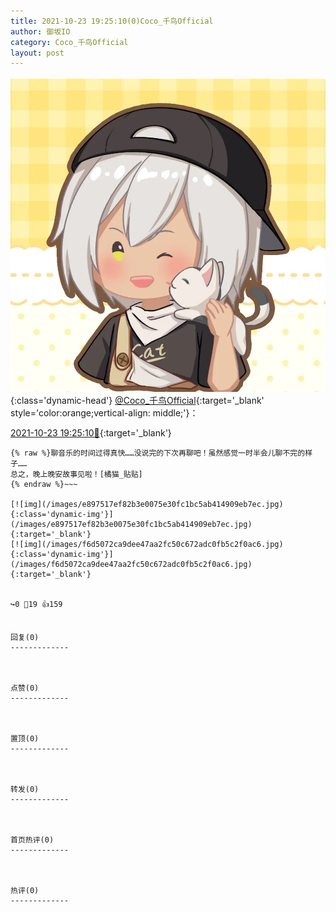 ```yaml
---
title: 2021-10-23 19:25:10(0)Coco_千鸟Official
author: 御坂IO
category: Coco_千鸟Official
layout: post
---
```


![img](/images/85e485bc0dbd0cde4d15f24d7cffe9704618ad10.jpg){:class='dynamic-head'}
[@Coco_千鸟Official](https://space.bilibili.com/1891728206/dynamic){:target='_blank' style='color:orange;vertical-align: middle;'}：

[2021-10-23 19:25:10🔗](https://t.bilibili.com/584759410810945975){:target='_blank'}

~~~
{% raw %}聊音乐的时间过得真快……没说完的下次再聊吧！虽然感觉一时半会儿聊不完的样子……
总之，晚上晚安故事见啦！[橘猫_贴贴]
{% endraw %}~~~

[![img](/images/e897517ef82b3e0075e30fc1bc5ab414909eb7ec.jpg){:class='dynamic-img'}](/images/e897517ef82b3e0075e30fc1bc5ab414909eb7ec.jpg){:target='_blank'}
[![img](/images/f6d5072ca9dee47aa2fc50c672adc0fb5c2f0ac6.jpg){:class='dynamic-img'}](/images/f6d5072ca9dee47aa2fc50c672adc0fb5c2f0ac6.jpg){:target='_blank'}


↪️0 💬19 👍159


回复(0)
-------------



点赞(0)
-------------



置顶(0)
-------------



转发(0)
-------------



首页热评(0)
-------------



热评(0)
-------------



